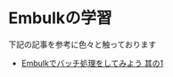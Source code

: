 # Embulkの学習

下記の記事を参考に色々と触っております
  - [Embulkでバッチ処理をしてみよう 其の1](https://naokirin.hatenablog.com/entry/2018/12/31/162548)
